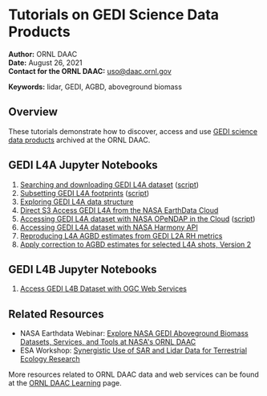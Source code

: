 # Tutorials on GEDI Science Data Products

**Author:** ORNL DAAC       
**Date:** August 26, 2021       
**Contact for the ORNL DAAC:** uso@daac.ornl.gov

**Keywords:** lidar, GEDI, AGBD, aboveground biomass

## Overview      
These tutorials demonstrate how to discover, access and use [GEDI science data products](https://daac.ornl.gov/gedi) archived at the ORNL DAAC. 

## GEDI L4A Jupyter Notebooks
1. [Searching and downloading GEDI L4A dataset](1_gedi_l4a_search_download.ipynb) ([script](scripts#1-gedi_l4a_search_downloadpy))
1. [Subsetting GEDI L4A footprints](2_gedi_l4a_subsets.ipynb) ([script](scripts#2-gedi_l4a_subsetspy))
1. [Exploring GEDI L4A data structure](3_gedi_l4a_exploring_data.ipynb)
1. [Direct S3 Access GEDI L4A from the NASA EarthData Cloud](gedi_l4a_direct_s3_access.ipynb) 
1. [Accessing GEDI L4A dataset with NASA OPeNDAP in the Cloud](access_gedi_l4a_hyrax.ipynb) ([script](scripts#3-gedi_l4a_hyraxpy))
1. [Accessing GEDI L4A dataset with NASA Harmony API](gedi_l4a_harmony.ipynb) 
1. [Reproducing L4A AGBD estimates from GEDI L2A RH metrics](reconstruct_L4A_AGBD_L2A_metrics.ipynb)
1. [Apply correction to AGBD estimates for selected L4A shots, Version 2](correct_GEDI_L4A_V002_01.ipynb)

## GEDI L4B Jupyter Notebooks
1. [Access GEDI L4B Dataset with OGC Web Services](https://nbviewer.org/github/ornldaac/gedi_tutorials/blob/main/gedi_l4b_ogc.ipynb)

## Related Resources
- NASA Earthdata Webinar: [Explore NASA GEDI Aboveground Biomass Datasets, Services, and Tools at NASA's ORNL DAAC](https://www.youtube.com/watch?v=_b1B-GbwBcE)
- ESA Workshop: [Synergistic Use of SAR and Lidar Data for Terrestrial Ecology Research](https://daac.ornl.gov/resources/workshops/esa-2021-workshop/)

More resources related to ORNL DAAC data and web services can be found at the [ORNL DAAC Learning](https://daac.ornl.gov/resources/learning/) page.
